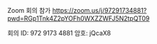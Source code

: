 Zoom 회의 참가
https://zoom.us/j/97291734881?pwd=RGp1Tnk4Z2pYOFh0WXZZWFJ5N2tpQT09

회의 ID: 972 9173 4881
암호: jQcaX8
